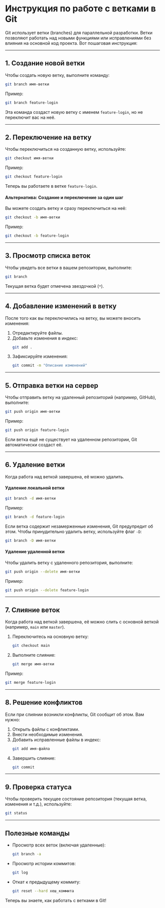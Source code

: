 # Инструкция по работе с ветками в Git

Git использует ветки (branches) для параллельной разработки. Ветки позволяют работать над новыми функциями или исправлениями без влияния на основной код проекта. Вот пошаговая инструкция:

---

## 1. Создание новой ветки
Чтобы создать новую ветку, выполните команду:
```bash
git branch имя-ветки
```

Пример:
```bash
git branch feature-login
```

Эта команда создаст новую ветку с именем `feature-login`, но не переключит вас на неё.

---

## 2. Переключение на ветку
Чтобы переключиться на созданную ветку, используйте:
```bash
git checkout имя-ветки
```

Пример:
```bash
git checkout feature-login
```

Теперь вы работаете в ветке `feature-login`.

#### Альтернатива: Создание и переключение за один шаг
Вы можете создать ветку и сразу переключиться на неё:
```bash
git checkout -b имя-ветки
```

Пример:
```bash
git checkout -b feature-login
```

---

## 3. Просмотр списка веток
Чтобы увидеть все ветки в вашем репозитории, выполните:
```bash
git branch
```

Текущая ветка будет отмечена звездочкой (`*`).

---

## 4. Добавление изменений в ветку
После того как вы переключились на ветку, вы можете вносить изменения:
1. Отредактируйте файлы.
2. Добавьте изменения в индекс:
   ```bash
   git add .
   ```
3. Зафиксируйте изменения:
   ```bash
   git commit -m "Описание изменений"
   ```

---

## 5. Отправка ветки на сервер
Чтобы отправить ветку на удаленный репозиторий (например, GitHub), выполните:
```bash
git push origin имя-ветки
```

Пример:
```bash
git push origin feature-login
```

Если ветка ещё не существует на удаленном репозитории, Git автоматически создаст её.

---

## 6. Удаление ветки
Когда работа над веткой завершена, её можно удалить.

#### Удаление локальной ветки
```bash
git branch -d имя-ветки
```

Пример:
```bash
git branch -d feature-login
```

Если ветка содержит незамерженные изменения, Git предупредит об этом. Чтобы принудительно удалить ветку, используйте флаг `-D`:
```bash
git branch -D имя-ветки
```

#### Удаление удаленной ветки
Чтобы удалить ветку с удаленного репозитория, выполните:
```bash
git push origin --delete имя-ветки
```

Пример:
```bash
git push origin --delete feature-login
```

---

## 7. Слияние веток
Когда работа над веткой завершена, её можно слить с основной веткой (например, `main` или `master`).

1. Переключитесь на основную ветку:
   ```bash
   git checkout main
   ```

2. Выполните слияние:
   ```bash
   git merge имя-ветки
   ```

Пример:
```bash
git merge feature-login
```

---

## 8. Решение конфликтов
Если при слиянии возникли конфликты, Git сообщит об этом. Вам нужно:
1. Открыть файлы с конфликтами.
2. Внести необходимые изменения.
3. Добавить исправленные файлы в индекс:
   ```bash
   git add имя-файла
   ```
4. Завершить слияние:
   ```bash
   git commit
   ```

---

## 9. Проверка статуса
Чтобы проверить текущее состояние репозитория (текущая ветка, изменения и т.д.), используйте:
```bash
git status
```

---

## Полезные команды
- Просмотр всех веток (включая удаленные):
  ```bash
  git branch -a
  ```

- Просмотр истории коммитов:
  ```bash
  git log
  ```

- Откат к предыдущему коммиту:
  ```bash
  git reset --hard хеш_коммита
  ```
Теперь вы знаете, как работать с ветками в Git!
